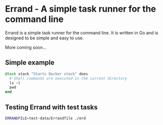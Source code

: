 # Errand - A simple task runner for the command line

Errand is a simple task runner for the command line. It is written in Go and is designed to be simple and easy to use.

More coming soon...

## Simple example

```ruby
@task stack "Starts Docker stack" does
  # Shell commands are executed in the current directory
  ls -l
  pwd
end
```

## Testing Errand with test tasks

```sh
ERRANDFILE=test-data/Errandfile ./erd
```
